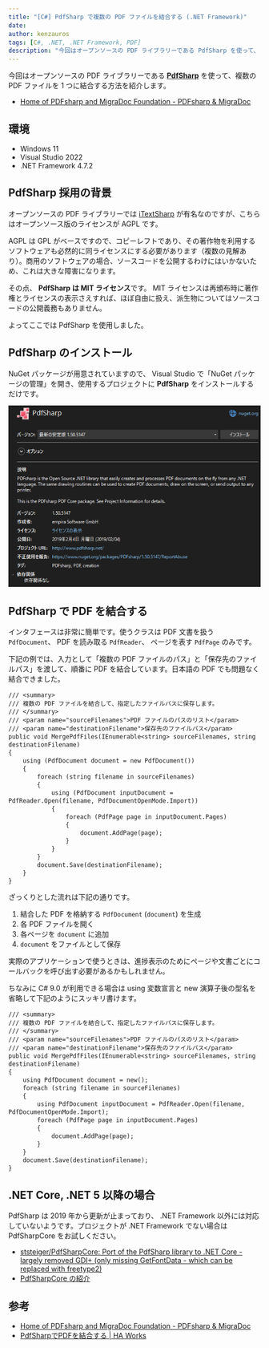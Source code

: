 ```yaml
---
title: "[C#] PdfSharp で複数の PDF ファイルを結合する (.NET Framework)"
date: 
author: kenzauros
tags: [C#, .NET, .NET Framework, PDF]
description: "今回はオープンソースの PDF ライブラリーである PdfSharp を使って、 C# (.NET) で複数の PDF ファイルを 1 つに結合する方法を紹介します。"
---
```


今回はオープンソースの PDF ライブラリーである **[PdfSharp](http://www.pdfsharp.net/)** を使って、複数の PDF ファイルを 1 つに結合する方法を紹介します。

- [Home of PDFsharp and MigraDoc Foundation - PDFsharp & MigraDoc](http://www.pdfsharp.net/)

## 環境

- Windows 11
- Visual Studio 2022
- .NET Framework 4.7.2

## PdfSharp 採用の背景

オープンソースの PDF ライブラリーでは [iTextSharp](https://itextpdf.com/products/itextsharp) が有名なのですが、こちらはオープンソース版のライセンスが AGPL です。

AGPL は GPL がベースですので、コピーレフトであり、その著作物を利用するソフトウェアも必然的に同ライセンスにする必要があります（複数の見解あり）。商用のソフトウェアの場合、ソースコードを公開するわけにはいかないため、これは大きな障害になります。

その点、 **PdfSharp は MIT ライセンス**です。 MIT ライセンスは再頒布時に著作権とライセンスの表示さえすれば、ほぼ自由に扱え、派生物についてはソースコードの公開義務もありません。

よってここでは PdfSharp を使用しました。

## PdfSharp のインストール

NuGet パッケージが用意されていますので、 Visual Studio で「NuGet パッケージの管理」を開き、使用するプロジェクトに **PdfSharp** をインストールするだけです。

![PdfSharp のインストール](images/nuget-pdf-sharp.png "PdfSharp のインストール")

## PdfSharp で PDF を結合する

インタフェースは非常に簡単です。使うクラスは PDF 文書を扱う `PdfDocument`、 PDF を読み取る `PdfReader`、 ページを表す `PdfPage` のみです。

下記の例では、入力として「複数の PDF ファイルのパス」と「保存先のファイルパス」を渡して、順番に PDF を結合しています。日本語の PDF でも問題なく結合できました。

```cs:title=PdfSharpによるPDFファイルの結合
/// <summary>
/// 複数の PDF ファイルを結合して、指定したファイルパスに保存します。
/// </summary>
/// <param name="sourceFilenames">PDF ファイルのパスのリスト</param>
/// <param name="destinationFilename">保存先のファイルパス</param>
public void MergePdfFiles(IEnumerable<string> sourceFilenames, string destinationFilename)
{
    using (PdfDocument document = new PdfDocument())
    {
        foreach (string filename in sourceFilenames)
        {
            using (PdfDocument inputDocument = PdfReader.Open(filename, PdfDocumentOpenMode.Import))
            {
                foreach (PdfPage page in inputDocument.Pages)
                {
                    document.AddPage(page);
                }
            }
        }
        document.Save(destinationFilename);
    }
}
```

ざっくりとした流れは下記の通りです。

1. 結合した PDF を格納する `PdfDocument` (`document`) を生成
2. 各 PDF ファイルを開く
3. 各ページを `document` に追加
4. `document` をファイルとして保存

実際のアプリケーションで使うときは、進捗表示のためにページや文書ごとにコールバックを呼び出す必要があるかもしれません。

ちなみに C# 9.0 が利用できる場合は using 変数宣言と new 演算子後の型名を省略して下記のようにスッキリ書けます。

```cs:title=PdfSharpによるPDFファイルの結合(C#&nbsp;9.0以降版)
/// <summary>
/// 複数の PDF ファイルを結合して、指定したファイルパスに保存します。
/// </summary>
/// <param name="sourceFilenames">PDF ファイルのパスのリスト</param>
/// <param name="destinationFilename">保存先のファイルパス</param>
public void MergePdfFiles(IEnumerable<string> sourceFilenames, string destinationFilename)
{
    using PdfDocument document = new();
    foreach (string filename in sourceFilenames)
    {
        using PdfDocument inputDocument = PdfReader.Open(filename, PdfDocumentOpenMode.Import);
        foreach (PdfPage page in inputDocument.Pages)
        {
            document.AddPage(page);
        }
    }
    document.Save(destinationFilename);
}
```


## .NET Core, .NET 5 以降の場合

PdfSharp は 2019 年から更新が止まっており、 .NET Framework 以外には対応していないようです。プロジェクトが .NET Framework でない場合は PdfSharpCore をお試しください。

- [ststeiger/PdfSharpCore: Port of the PdfSharp library to .NET Core - largely removed GDI+ (only missing GetFontData - which can be replaced with freetype2)](https://github.com/ststeiger/PdfSharpCore)
- [PdfSharpCore の紹介](https://zenn.dev/masmgr/articles/f8557ade054b71)

## 参考

- [Home of PDFsharp and MigraDoc Foundation - PDFsharp & MigraDoc](http://www.pdfsharp.net/)
- [PdfSharpでPDFを結合する | HA Works](https://hagiayato.github.io/my-site/jekyll/update/2020/11/27/PdfSharp-merge.html)
